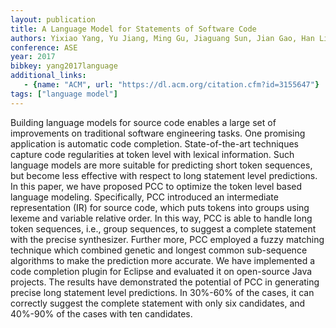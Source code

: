 ```yaml
---
layout: publication
title: A Language Model for Statements of Software Code
authors: Yixiao Yang, Yu Jiang, Ming Gu, Jiaguang Sun, Jian Gao, Han Liu
conference: ASE
year: 2017
bibkey: yang2017language
additional_links:
   - {name: "ACM", url: "https://dl.acm.org/citation.cfm?id=3155647"}
tags: ["language model"]
---
```

Building language models for source code enables a large set of improvements on traditional software engineering tasks. One promising application is automatic code completion. State-of-the-art techniques capture code regularities at token level with lexical information. Such language models are more suitable for predicting short token sequences, but become less effective with respect to long statement level predictions. In this paper, we have proposed PCC to optimize the token level based language modeling. Specifically, PCC introduced an intermediate representation (IR) for source code, which puts tokens into groups using lexeme and variable relative order. In this way, PCC is able to handle long token sequences, i.e., group sequences, to suggest a complete statement with the precise synthesizer. Further more, PCC employed a fuzzy matching technique which combined genetic and longest common sub-sequence algorithms to make the prediction more accurate. We have implemented a code completion plugin for Eclipse and evaluated it on open-source Java projects. The results have demonstrated the potential of PCC in generating precise long statement level predictions. In 30%-60% of the cases, it can correctly suggest the complete statement with only six candidates, and 40%-90% of the cases with ten candidates. 

